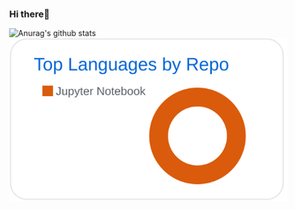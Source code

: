 ### Hi there:hatching_chick:

![Anurag's github stats](https://github-readme-stats.vercel.app/api?username=DDoeuiGongju&show_icons=true&hide=["issues"])[![](https://raw.githubusercontent.com/DDoeuiGongju/DDoeuiGongju/main/profile-summary-card-output/github/1-repos-per-language.svg)](https://github.com/vn7n24fzkq/github-profile-summary-cards)

<!--
**DDoeuiGongju/DDoeuiGongju** is a ✨ _special_ ✨ repository because its `README.md` (this file) appears on your GitHub profile.

Here are some ideas to get you started:

- 🔭 I’m currently working on ...
- 🌱 I’m currently learning ...
- 👯 I’m looking to collaborate on ...
- 🤔 I’m looking for help with ...
- 💬 Ask me about ...
- 📫 How to reach me: ...
- 😄 Pronouns: ...
- ⚡ Fun fact: ...
-->
